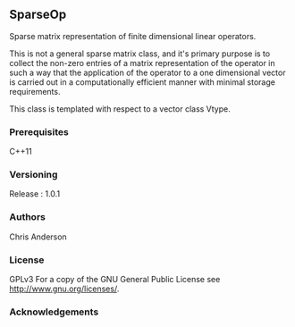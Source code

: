 ## SparseOp
Sparse matrix representation of finite dimensional linear operators.

This is not a general sparse matrix class, and it's primary purpose is to collect the non-zero entries of a matrix representation of the operator in such a way that the application of the operator to a one dimensional vector is carried out in a computationally efficient manner with minimal storage requirements.

This class is templated with respect to a vector class Vtype.

### Prerequisites
C++11
### Versioning
Release : 1.0.1
### Authors
Chris Anderson
### License
GPLv3  For a copy of the GNU General Public License see <http://www.gnu.org/licenses/>.
### Acknowledgements





